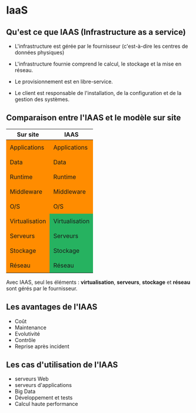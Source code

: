 # IaaS

## Qu'est ce que IAAS (Infrastructure as a service)

- L'infrastructure est gérée par le fournisseur (c'est-à-dire les centres de données physiques)

- L'infrastructure fournie comprend le calcul, le stockage et la mise en réseau.

- Le provisionnement est en libre-service.

- Le client est responsable de l'installation, de la configuration et de la gestion des systèmes.

## Comparaison entre l'IAAS et le modèle sur site

<table>
  <thead>
    <tr>
      <th>Sur site</th>
      <th>IAAS</th>
    </tr>
  </thead>
  <tbody>
    <tr>
      <td style="background-color: #FF8C00; padding: 10px;">Applications</td>
      <td style="background-color: #FF8C00; padding: 10px;">Applications</td>
    </tr>
    <tr>
      <td style="background-color: #FF8C00; padding: 10px;">Data</td>
      <td style="background-color: #FF8C00; padding: 10px;">Data</td>
    </tr>
    <tr>
      <td style="background-color: #FF8C00; padding: 10px;">Runtime</td>
      <td style="background-color: #FF8C00; padding: 10px;">Runtime</td>
    </tr>
    <tr>
      <td style="background-color: #FF8C00; padding: 10px;">Middleware</td>
      <td style="background-color: #FF8C00; padding: 10px;">Middleware</td>
    </tr>
    <tr>
      <td style="background-color: #FF8C00; padding: 10px;">O/S</td>
      <td style="background-color: #FF8C00; padding: 10px;">O/S</td>
    </tr>
    <tr>
      <td style="background-color: #FF8C00; padding: 10px;">Virtualisation</td>
      <td style="background-color: #26B260; padding: 10px;">Virtualisation</td>
    </tr>
    <tr>
      <td style="background-color: #FF8C00; padding: 10px;">Serveurs</td>
      <td style="background-color: #26B260; padding: 10px;">Serveurs</td>
    </tr>
    <tr>
      <td style="background-color: #FF8C00; padding: 10px;">Stockage</td>
      <td style="background-color: #26B260; padding: 10px;">Stockage</td>
    </tr>
    <tr>
      <td style="background-color: #FF8C00; padding: 10px;">Réseau</td>
      <td style="background-color: #26B260; padding: 10px;">Réseau</td>
    </tr>
  </tbody>
</table>

Avec IAAS, seul les éléments : **virtualisation**, **serveurs**, **stockage** et **réseau** sont gérés par le fournisseur.

## Les avantages de l'IAAS

- Coût
- Maintenance
- Evolutivité
- Contrôle
- Reprise après incident

## Les cas d'utilisation de l'IAAS

- serveurs Web
- serveurs d'applications
- Big Data
- Développement et tests
- Calcul haute performance